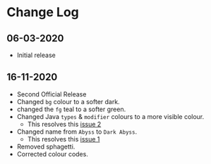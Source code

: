 # Change Log

## 06-03-2020
- Initial release

## 16-11-2020
- Second Official Release
- Changed `bg` colour to a softer dark.
- changed the `fg` teal to a softer green.
- Changed Java `types` & `modifier` colours  to a more visible colour.
    - This resolves this [issue 2](https://github.com/mmatongo/vscode-abyss/issues/2)
- Changed name from `Abyss` to `Dark Abyss`.
    - This resolves this [issue 1](https://github.com/mmatongo/vscode-abyss/issues/1)
- Removed sphagetti.
- Corrected colour codes.
